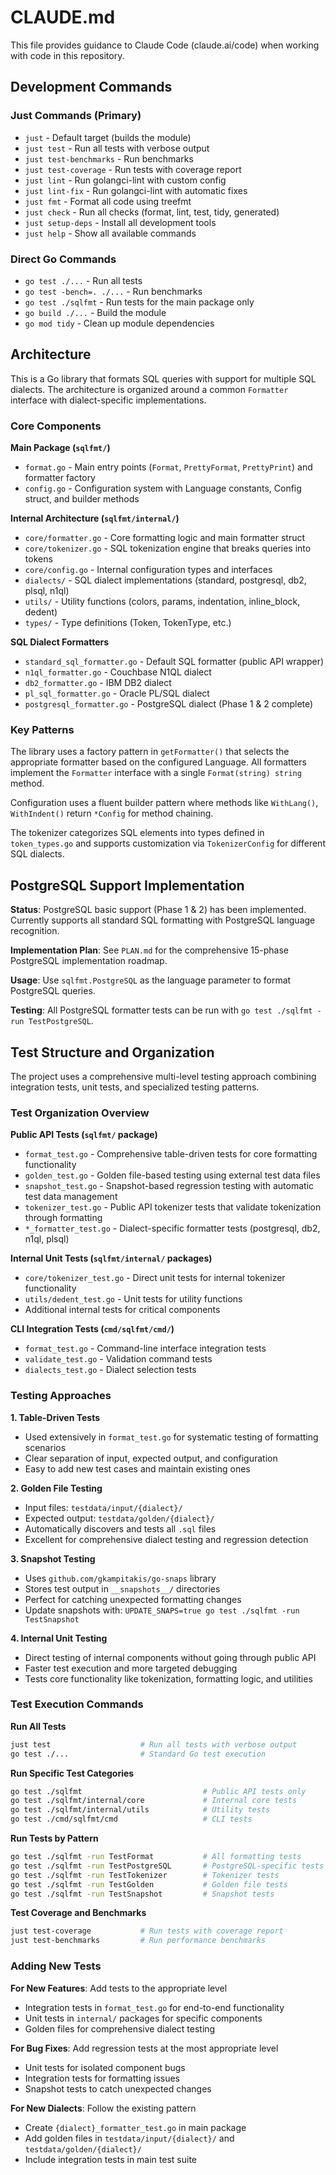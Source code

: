 # CLAUDE.md

This file provides guidance to Claude Code (claude.ai/code) when working with code in this repository.

## Development Commands

### Just Commands (Primary)

- `just` - Default target (builds the module)
- `just test` - Run all tests with verbose output
- `just test-benchmarks` - Run benchmarks
- `just test-coverage` - Run tests with coverage report
- `just lint` - Run golangci-lint with custom config
- `just lint-fix` - Run golangci-lint with automatic fixes
- `just fmt` - Format all code using treefmt
- `just check` - Run all checks (format, lint, test, tidy, generated)
- `just setup-deps` - Install all development tools
- `just help` - Show all available commands

### Direct Go Commands

- `go test ./...` - Run all tests
- `go test -bench=. ./...` - Run benchmarks
- `go test ./sqlfmt` - Run tests for the main package only
- `go build ./...` - Build the module
- `go mod tidy` - Clean up module dependencies

## Architecture

This is a Go library that formats SQL queries with support for multiple SQL dialects. The architecture is organized around a common `Formatter` interface with dialect-specific implementations.

### Core Components

**Main Package (`sqlfmt/`)**

- `format.go` - Main entry points (`Format`, `PrettyFormat`, `PrettyPrint`) and formatter factory
- `config.go` - Configuration system with Language constants, Config struct, and builder methods

**Internal Architecture (`sqlfmt/internal/`)**

- `core/formatter.go` - Core formatting logic and main formatter struct
- `core/tokenizer.go` - SQL tokenization engine that breaks queries into tokens
- `core/config.go` - Internal configuration types and interfaces
- `dialects/` - SQL dialect implementations (standard, postgresql, db2, plsql, n1ql)
- `utils/` - Utility functions (colors, params, indentation, inline_block, dedent)
- `types/` - Type definitions (Token, TokenType, etc.)

**SQL Dialect Formatters**

- `standard_sql_formatter.go` - Default SQL formatter (public API wrapper)
- `n1ql_formatter.go` - Couchbase N1QL dialect
- `db2_formatter.go` - IBM DB2 dialect
- `pl_sql_formatter.go` - Oracle PL/SQL dialect
- `postgresql_formatter.go` - PostgreSQL dialect (Phase 1 & 2 complete)

### Key Patterns

The library uses a factory pattern in `getFormatter()` that selects the appropriate formatter based on the configured Language. All formatters implement the `Formatter` interface with a single `Format(string) string` method.

Configuration uses a fluent builder pattern where methods like `WithLang()`, `WithIndent()` return `*Config` for method chaining.

The tokenizer categorizes SQL elements into types defined in `token_types.go` and supports customization via `TokenizerConfig` for different SQL dialects.

## PostgreSQL Support Implementation

**Status**: PostgreSQL basic support (Phase 1 & 2) has been implemented. Currently supports all standard SQL formatting with PostgreSQL language recognition.

**Implementation Plan**: See `PLAN.md` for the comprehensive 15-phase PostgreSQL implementation roadmap.

**Usage**: Use `sqlfmt.PostgreSQL` as the language parameter to format PostgreSQL queries.

**Testing**: All PostgreSQL formatter tests can be run with `go test ./sqlfmt -run TestPostgreSQL`.

## Test Structure and Organization

The project uses a comprehensive multi-level testing approach combining integration tests, unit tests, and specialized testing patterns.

### Test Organization Overview

**Public API Tests (`sqlfmt/` package)**

- `format_test.go` - Comprehensive table-driven tests for core formatting functionality
- `golden_test.go` - Golden file-based testing using external test data files
- `snapshot_test.go` - Snapshot-based regression testing with automatic test data management
- `tokenizer_test.go` - Public API tokenizer tests that validate tokenization through formatting
- `*_formatter_test.go` - Dialect-specific formatter tests (postgresql, db2, n1ql, plsql)

**Internal Unit Tests (`sqlfmt/internal/` packages)**

- `core/tokenizer_test.go` - Direct unit tests for internal tokenizer functionality
- `utils/dedent_test.go` - Unit tests for utility functions
- Additional internal tests for critical components

**CLI Integration Tests (`cmd/sqlfmt/cmd/`)**

- `format_test.go` - Command-line interface integration tests
- `validate_test.go` - Validation command tests
- `dialects_test.go` - Dialect selection tests

### Testing Approaches

**1. Table-Driven Tests**

- Used extensively in `format_test.go` for systematic testing of formatting scenarios
- Clear separation of input, expected output, and configuration
- Easy to add new test cases and maintain existing ones

**2. Golden File Testing**

- Input files: `testdata/input/{dialect}/`
- Expected output: `testdata/golden/{dialect}/`
- Automatically discovers and tests all `.sql` files
- Excellent for comprehensive dialect testing and regression detection

**3. Snapshot Testing**

- Uses `github.com/gkampitakis/go-snaps` library
- Stores test output in `__snapshots__/` directories
- Perfect for catching unexpected formatting changes
- Update snapshots with: `UPDATE_SNAPS=true go test ./sqlfmt -run TestSnapshot`

**4. Internal Unit Testing**

- Direct testing of internal components without going through public API
- Faster test execution and more targeted debugging
- Tests core functionality like tokenization, formatting logic, and utilities

### Test Execution Commands

**Run All Tests**

```bash
just test                    # Run all tests with verbose output
go test ./...                # Standard Go test execution
```

**Run Specific Test Categories**

```bash
go test ./sqlfmt                           # Public API tests only
go test ./sqlfmt/internal/core             # Internal core tests
go test ./sqlfmt/internal/utils            # Utility tests
go test ./cmd/sqlfmt/cmd                   # CLI tests
```

**Run Tests by Pattern**

```bash
go test ./sqlfmt -run TestFormat           # All formatting tests
go test ./sqlfmt -run TestPostgreSQL       # PostgreSQL-specific tests
go test ./sqlfmt -run TestTokenizer        # Tokenizer tests
go test ./sqlfmt -run TestGolden           # Golden file tests
go test ./sqlfmt -run TestSnapshot         # Snapshot tests
```

**Test Coverage and Benchmarks**

```bash
just test-coverage           # Run tests with coverage report
just test-benchmarks         # Run performance benchmarks
```

### Adding New Tests

**For New Features**: Add tests to the appropriate level

- Integration tests in `format_test.go` for end-to-end functionality
- Unit tests in `internal/` packages for specific components
- Golden files for comprehensive dialect testing

**For Bug Fixes**: Add regression tests at the most appropriate level

- Unit tests for isolated component bugs
- Integration tests for formatting issues
- Snapshot tests to catch unexpected changes

**For New Dialects**: Follow the existing pattern

- Create `{dialect}_formatter_test.go` in main package
- Add golden files in `testdata/input/{dialect}/` and `testdata/golden/{dialect}/`
- Include integration tests in main test suite
